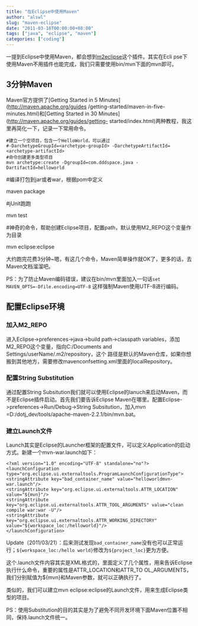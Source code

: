 ```yaml
---
title: "在Eclipse中使用Maven"
author: "alswl"
slug: "maven-eclipse"
date: "2011-03-18T00:00:00+08:00"
tags: ["java", "eclipse", "maven"]
categories: ["coding"]
---
```


一提到Eclipse中使用Maven，都会想到[m2eclipse](http://m2eclipse.codehaus.org/)这个插件。其实在Ecli
pse下使用Maven不用插件也能完成，我们只需要使用bin/mvn下面的mvn即可。

## 3分钟Maven

Maven官方提供了[Getting Started in 5 Minutes](http://maven.apache.org/guides
/getting-started/maven-in-five-minutes.html)和[Getting Started in 30
Minutes](http://maven.apache.org/guides/getting-
started/index.html)两种教程，我这里再简化一下，记录一下常用命令。

    
    #建立一个空项目，包含一个HelloWorld，可以通过
    #-DarchetypeGroupId=<archetype-groupId> -DarchetypeArtifactId=<archetype-artifactId>
    #命令创建更多类型项目
    mvn archetype:create -DgroupId=com.dddspace.java -DartifactId=helloworld

#编译打包到jar或者war，根据pom中定义

maven package

#jUnit跑跑

mvn test

#神奇的命令，帮助创建Eclipse项目，配置path，默认使用M2_REPO这个变量作为目录

mvn eclipse:eclipse

大约跑完花费3分钟~嗯，有这几个命令，Maven简单操作就OK了，更多的话，去Maven文档溜溜吧。

PS：为了防止Maven编码错误，建议在bin/mvn里面加入一句话`set MAVEN_OPTS=-Dfile.encoding=UTF-8`
这样强制Maven使用UTF-8进行编码。

## 配置Eclipse环境

### 加入M2_REPO

进入Eclipse->preferences->java->build path->classpath
variables，添加M2_REPO这个变量，指向C:/Documents and Settings/userName/.m2/repository，这个
路径是默认的Maven仓库，如果你想搬到其他地方，需要修改mavenconfsetting.xml里面的localRepository。

### 配置String Substitution

通过配置String
Subsitution我们就可以使用Eclipse的lanuch来启动Maven，而不是Eclipse插件启动。首先我们要告诉Eclipse
Maven在哪里。配置Eclipse->preferences->Run/Debug->String Subsitution，加入mvn
=D:/dotj_dev/tools/apache-maven-2.2.1/bin/mvn.bat。

### 建立Launch文件

Launch其实是Eclipse的Launcher框架的配置文件，可以定义Application的启动方式。新建一个mvn-war.launch如下：

    
    <?xml version="1.0" encoding="UTF-8" standalone="no"?>
    <launchConfiguration type="org.eclipse.ui.externaltools.ProgramLaunchConfigurationType">
    <stringAttribute key="bad_container_name" value="helloworldmvn-war.launch"/>
    <stringAttribute key="org.eclipse.ui.externaltools.ATTR_LOCATION" value="${mvn}"/>
    <stringAttribute key="org.eclipse.ui.externaltools.ATTR_TOOL_ARGUMENTS" value="clean compile war:war -U"/>
    <stringAttribute key="org.eclipse.ui.externaltools.ATTR_WORKING_DIRECTORY" value="${workspace_loc:/helloworld}"/>
    </launchConfiguration>
    

Update（2011/03/21）：后来测试发现`bad_container_name`没有也可以正常运行；`${workspace_loc:/hello
world}`修改为`${project_loc}`更为方便。

这个.launch文件内容其实是XML格式的，里面定义了几个属性，用来告诉Eclipse执行什么命令，重要的属性是ATTR_LOCATION和ATTR_TO
OL_ARGUMENTS，我们分别赋值为${mvn}和Maven参数，就可以正确执行了。

类似的，我们可以建立mvn eclipse:eclipse的Launch文件，用来生成Eclipse类型的项目。

PS：使用Substitution的目的其实是为了避免不同开发环境下面Maven位置不相同，保持.launch文件统一。

